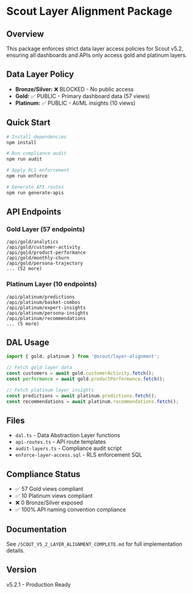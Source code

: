# Scout Layer Alignment Package

## Overview
This package enforces strict data layer access policies for Scout v5.2, ensuring all dashboards and APIs only access gold and platinum layers.

## Data Layer Policy
- **Bronze/Silver:** ❌ BLOCKED - No public access
- **Gold:** ✅ PUBLIC - Primary dashboard data (57 views)
- **Platinum:** ✅ PUBLIC - AI/ML insights (10 views)

## Quick Start
```bash
# Install dependencies
npm install

# Run compliance audit
npm run audit

# Apply RLS enforcement
npm run enforce

# Generate API routes
npm run generate-apis
```

## API Endpoints

### Gold Layer (57 endpoints)
```
/api/gold/analytics
/api/gold/customer-activity
/api/gold/product-performance
/api/gold/monthly-churn
/api/gold/persona-trajectory
... (52 more)
```

### Platinum Layer (10 endpoints)
```
/api/platinum/predictions
/api/platinum/basket-combos
/api/platinum/expert-insights
/api/platinum/persona-insights
/api/platinum/recommendations
... (5 more)
```

## DAL Usage
```typescript
import { gold, platinum } from '@scout/layer-alignment';

// Fetch gold layer data
const customers = await gold.customerActivity.fetch();
const performance = await gold.productPerformance.fetch();

// Fetch platinum layer insights
const predictions = await platinum.predictions.fetch();
const recommendations = await platinum.recommendations.fetch();
```

## Files
- `dal.ts` - Data Abstraction Layer functions
- `api-routes.ts` - API route templates
- `audit-layers.ts` - Compliance audit script
- `enforce-layer-access.sql` - RLS enforcement SQL

## Compliance Status
- ✅ 57 Gold views compliant
- ✅ 10 Platinum views compliant
- ❌ 0 Bronze/Silver exposed
- ✅ 100% API naming convention compliance

## Documentation
See `/SCOUT_V5_2_LAYER_ALIGNMENT_COMPLETE.md` for full implementation details.

## Version
v5.2.1 - Production Ready
